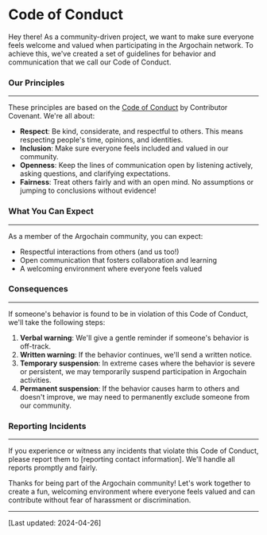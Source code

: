 Code of Conduct
===

Hey there! As a community-driven project, we want to make sure everyone
feels welcome and valued when participating in the Argochain network. To 
achieve this, we've created a set of guidelines for behavior and communication 
that we call our Code of Conduct.

### Our Principles
-------------------

These principles are based on the [Code of Conduct](https://www.contributor-covenant.org/version/1/0/) by 
Contributor Covenant. We're all about:

*  **Respect**: Be kind, considerate, and respectful to others. This 
means respecting people's time, opinions, and identities.
* **Inclusion**: Make sure everyone feels included and valued in our 
community.
* **Openness**: Keep the lines of communication open by listening 
actively, asking questions, and clarifying expectations.
* **Fairness**: Treat others fairly and with an open mind. No 
assumptions or jumping to conclusions without evidence!

### What You Can Expect
-------------------------

As a member of the Argochain community, you can expect:

* Respectful interactions from others (and us too!)
* Open communication that fosters collaboration and learning
* A welcoming environment where everyone feels valued

### Consequences
-------------------

If someone's behavior is found to be in violation of this Code of 
Conduct, we'll take the following steps:

1. **Verbal warning**: We'll give a gentle reminder if someone's 
behavior is off-track.
2. **Written warning**: If the behavior continues, we'll send a written
notice.
3. **Temporary suspension**: In extreme cases where the behavior is 
severe or persistent, we may temporarily suspend participation in 
Argochain activities.
4. **Permanent suspension**: If the behavior causes harm to others and 
doesn't improve, we may need to permanently exclude someone from our 
community.

### Reporting Incidents
---------------------------

If you experience or witness any incidents that violate this Code of 
Conduct, please report them to [reporting contact information]. We'll 
handle all reports promptly and fairly.

Thanks for being part of the Argochain community! Let's work together 
to create a fun, welcoming environment where everyone feels valued and 
can contribute without fear of harassment or discrimination.

---

[Last updated: 2024-04-26]
